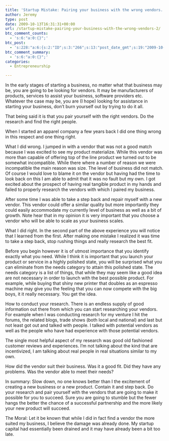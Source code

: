 ```yaml
---
title: 'Startup Mistake: Pairing your business with the wrong vendors.'
author: Jeremy
type: post
date: 2009-10-13T16:31:31+00:00
url: /startup-mistake-pairing-your-business-with-the-wrong-vendors-2/
btc_comment_counts:
  - 's:6:"a:0:{}";'
btc_post:
  - 's:228:"a:6:{s:2:"ID";s:3:"266";s:13:"post_date_gmt";s:19:"2009-10-13 16:31:31";s:23:"initial_import_date_gmt";s:19:"2009-10-13 16:34:23";s:20:"last_import_date_gmt";s:19:"2009-11-02 15:40:13";s:4:"hits";s:1:"0";s:6:"misses";s:3:"241";}";'
btc_comment_summary:
  - 's:6:"a:0:{}";'
categories:
  - Entrepreneurship

---
```

In the early stages of starting a business, no matter what that business may be, you are going to be looking for vendors. It may be manufacturers of products, services to assist your business, software providers etc. Whatever the case may be, you are (I hope) looking for assistance in starting your business, don&#8217;t burn yourself out by trying to do it all.

That being said it is that you pair yourself with the right vendors. Do the research and find the right people.

When I started an apparel company a few years back I did one thing wrong in this respect and one thing right.

What I did wrong. I jumped in with a vendor that was not a good match because I was excited to see my product materialize. While this vendor was more than capable of offering top of the line product we turned out to be somewhat incompatible. While there where a number of reason we were incompatible the main reason was size. The level of business did not match. Of course I would love to blame it on the vendor but having had the time to look back on this I am able to admit that it was no fault but my own. I got excited about the prospect of having real tangible product in my hands and failed to properly research the vendors with which I paired my business.

After some time I was able to take a step back and repair myself with a new vendor. This vendor could offer a similar quality but more importantly they could easily accommodate my currently level of business as well as a bit of growth. Note hear that in my opinion it is very important that you choose a vendor who will be able to scale as your business scales.

What I did right. In the second part of the above experience you will notice that I learned from the first. After making one mistake I realized it was time to take a step back, stop rushing things and really research the best fit.

Before you begin however it is of utmost importance that you identify exactly what you need. While I think it is important that you launch your product or service in a highly polished state, you will be surprised what you can eliminate from the needs category to attain this polished state. The needs category is a list of things, that while they may seem like a good idea are not necessary in order to launch with the best possible product. For example, while buying that shiny new printer that doubles as an espresso machine may give you the feeling that you can now compete with the big boys, it it really necessary. You get the idea.

How to conduct your research. There is an endless supply of good information out there from which you can start researching your vendors. For example when I was conducting research for my venture I hit the forums, the related blogs, trade shows (both local and national) and last but not least got out and talked with people. I talked with potential vendors as well as the people who have had experience with those potential vendors.

The single most helpful aspect of my research was good old fashioned customer reviews and experiences. I&#8217;m not talking about the kind that are incentivized, I am talking about real people in real situations similar to my own.

How did the vendor suit their business. Was it a good fit. Did they have any problems. Was the vendor able to meet their needs?

In summary: Slow down, no one knows better than I the excitement of creating a new business or a new product. Contain it and step back. Do your research and pair yourself with the vendors that are going to make it possible for you to succeed. Sure you are going to stumble but the fewer hangs the better the chance of a successful partnership and the more likely your new product will succeed.

The Moral: Let it be known that while I did in fact find a vendor the more suited my business, I believe the damage was already done. My startup capital had essentially been drained and it may have already been a bit too late.